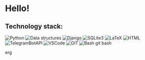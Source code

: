 # Hello!

## Technology stack:
![Python](https://img.shields.io/badge/-Python-000?style=flat&logo=Python)
![Data structures](https://img.shields.io/badge/-Data_structures-FFF?style=flat&logo=)
![Django](https://img.shields.io/badge/-Django-000?style=flat&logo=Django)
![SQLite3](https://img.shields.io/badge/-SQLite_3-000?style=flat&logo=SQLite)
![LaTeX](https://img.shields.io/badge/-LaTeX-000?style=flat&logo=LaTeX)
![HTML](https://img.shields.io/badge/-HTML-000?style=flat&logo=HTML5)
![TelegramBotAPI](https://img.shields.io/badge/-TelegramBotAPI-000?style=flat&logo=appveyor)
![VSCode](https://img.shields.io/badge/-VSCode-000?style=flat&logo=vscode)
![GIT](https://img.shields.io/badge/-TelegramBotAPI-000?style=flat&logo=appveyor)
![Bash](https://img.shields.io/badge/-TelegramBotAPI-000?style=flat&logo=bash)
git
bash

erg
<!--![Text](https://img.shields.io/badge/-NAME-COLOR?style=flat&logo=appveyor->


## Field of interest